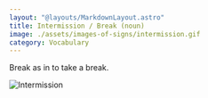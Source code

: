 ```yaml
---
layout: "@layouts/MarkdownLayout.astro"
title: Intermission / Break (noun)
image: ./assets/images-of-signs/intermission.gif
category: Vocabulary
---
```


Break as in to take a break.

![Intermission](@signs/intermission.gif)
